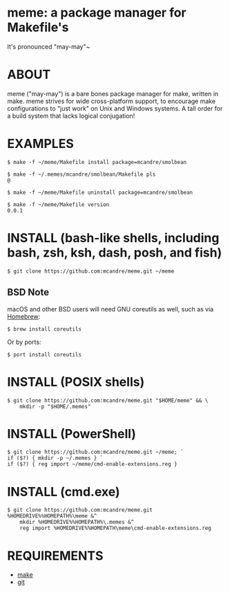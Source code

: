 # meme: a package manager for Makefile's

It's pronounced "may-may"~

# ABOUT

meme ("may-may") is a bare bones package manager for make, written in make. meme strives for wide cross-platform support, to encourage make configurations to "just work" on Unix and Windows systems. A tall order for a build system that lacks logical conjugation!

# EXAMPLES

```console
$ make -f ~/meme/Makefile install package=mcandre/smolbean

$ make -f ~/.memes/mcandre/smolbean/Makefile pls
@

$ make -f ~/meme/Makefile uninstall package=mcandre/smolbean

$ make -f ~/meme/Makefile version
0.0.1
```

# INSTALL (bash-like shells, including bash, zsh, ksh, dash, posh, and fish)

```console
$ git clone https://github.com:mcandre/meme.git ~/meme
```

## BSD Note

macOS and other BSD users will need GNU coreutils as well, such as via [Homebrew](https://brew.sh/):

```console
$ brew install coreutils
```

Or by ports:

```console
$ port install coreutils
```

# INSTALL (POSIX shells)

```console
$ git clone https://github.com:mcandre/meme.git "$HOME/meme" && \
    mkdir -p "$HOME/.memes"
```

# INSTALL (PowerShell)

```console
$ git clone https://github.com:mcandre/meme.git ~/meme; `
if ($?) { mkdir -p ~/.memes } `
if ($?) { reg import ~/meme/cmd-enable-extensions.reg }
```

# INSTALL (cmd.exe)

```console
$ git clone https://github.com:mcandre/meme.git %HOMEDRIVE%%HOMEPATH%\meme &^
    mkdir %HOMEDRIVE%%HOMEPATH%\.memes &^
    reg import %HOMEDRIVE%%HOMEPATH\meme\cmd-enable-extensions.reg
```

# REQUIREMENTS

* [make](https://www.gnu.org/software/make/)
* [git](https://git-scm.com/)
